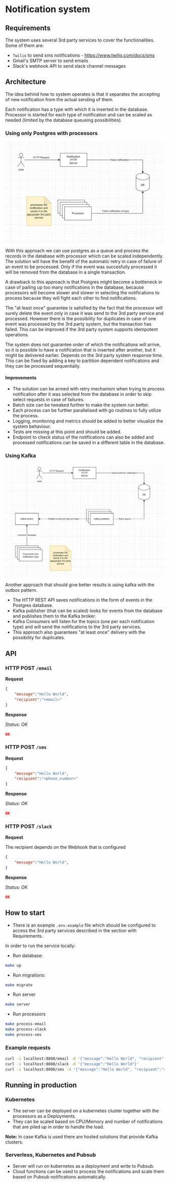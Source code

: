 # Notification system

## Requirements

The system uses several 3rd party services to cover the functionalities. Some of them are:

* `Twilio` to send sms notifications - https://www.twilio.com/docs/sms
* Gmail's SMTP server to send emails
* Slack's webhook API to send slack channel messages

## Architecture

The idea behind how to system operates is that it separates the accepting of new notification from the actual sending of them.

Each notification has a type with which it is inserted in the database.
Processor is started for each type of notification and can be scaled as needed (limited by the database queueing possibilities).

### Using only Postgres with processors

![Alt text](image.png)

With this approach we can use postgres as a queue and process the records in the database with processor which can be scaled independently.
The solution will have the benefit of the automatic retry in case of failure of an event to be processed. Only if the event was succesfully processed it will be removed from the database in a single transaction.



A drawback to this approach is that Postgres might become a bottleneck in case of pailing up too many notifications in the database, because processors will become slower and slower in selecting the notifications to process because they will fight each other to find notifications.

The "at least once" guarantee is satisfied by the fact that the processor will surely delete the event only in case it was send to the 3rd party service and processed.
However there is the possibility for duplicates in case of one event was processed by the 3rd party system, but the transaction has failed. This can be improved if the 3rd party system supports idempotent operations.

The system does not guarantee order of which the notifications will arrive, so it is possible to have a notification that is inserted after another, but it might be delivered earlier. Depends on the 3rd party system response time.
This can be fixed by adding a key to partition dependent notifications and they can be processed sequentially.


#### Improvements

* The solution can be armed with retry mechanism when trying to process notification after it was selected from the database in order to skip select requests in case of failures.
* Batch size can be tweaked further to make the system run better.
* Each process can be further parallelised with go routines to fully utilize the process.
* Logging, monitoring and metrics should be added to better visualize the system behaviour.
* Tests are missing at this point and should be added.
* Endpoint to check status of the notifications can also be added and processed notifications can be saved in a different table in the database.

### Using Kafka

![Alt text](image_kafka.png)

Another approach that should give better results is using kafka with the outbox pattern.

* The HTTP REST API saves notifications in the form of events in the Postgres database.
* Kafka publisher (that can be scaled) looks for events from the database and publishes them to the Kafka broker.
* Kafka Consumers will listen for the topics (one per each notification type) and will send the notifications to the 3rd party services.
* This approach also guarantees "at least once" delivery with the possibility for duplicates.

## API

### HTTP POST `/email`

**Request**

```json
{
    "message":"Hello World",
    "recipient":"<email>"
}
```

**Response**

*Status: OK*
```json
OK
```

### HTTP POST `/sms`

**Request**

```json
{
    "message":"Hello World",
    "recipient":"<phone_number>"
}
```

**Response**

*Status: OK*
```json
OK
```


### HTTP POST `/slack`

**Request**

The recipient depends on the Webhook that is configured

```json
{
    "message":"Hello World",
}
```

**Response**

*Status: OK*
```json
OK
```


## How to start

* There is an example `.env.example` file which should be configured to access the 3rd party services described in the section with Requirements.

In order to run the service locally:

* Run database:
```bash
make up
```

* Run migrations:
```bash
make migrate
```

* Run server
```bash
make server
```

* Run processors
```bash
make process-email
make process-slack
make process-sms
```

### Example requests

```bash
curl -i localhost:8080/email -d '{"message":"Hello World", "recipient":"<email_address>"}'
curl -i localhost:8080/slack -d '{"message":"Hello World"}'
curl -i localhost:8080/sms -d '{"message":"Hello World", "recipient":"<phone_number>"}'
```

## Running in production

### Kubernetes

* The server can be deployed on a kubernetes cluster together with the processors as a Deployments.
* They can be scaled based on CPU/Memory and number of notifications that are piled up in order to handle the load.

**Note:** In case Kafka is used there are hosted solutions that provide Kafka clusters.

### Serverless, Kubernetes and Pubsub

* Server will run on kubernetes as a deployment and write to Pubsub.
* Cloud functions can be used to process the notifications and scale them based on Pubsub notifications automatically.

